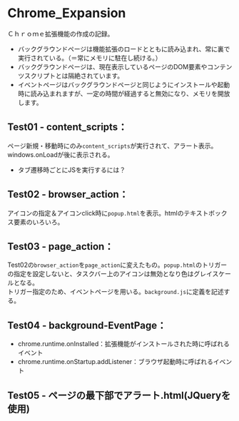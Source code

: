 # Chrome_Expansion
Ｃｈｒｏｍｅ拡張機能の作成の記録。  
- バックグラウンドページは機能拡張のロードとともに読み込まれ、常に裏で実行されている。（＝常にメモリに駐在し続ける。）  
- バックグラウンドページは、現在表示しているページのDOM要素やコンテンツスクリプトとは隔絶されています。  
- イベントページはバックグラウンドページと同じようにインストールや起動時に読み込まれますが、一定の時間が経過すると無効になり、メモリを開放します。  
## Test01 - content_scripts：
ページ新規・移動時にのみ`content_scripts`が実行されて、アラート表示。windows.onLoadが後に表示される。
- タブ遷移時ごとにJSを実行するには？

## Test02 - browser_action：
アイコンの指定＆アイコンclick時に`popup.html`を表示。htmlのテキストボックス要素のいろいろ。

## Test03 - page_action：
Test02の`browser_action`を`page_action`に変えたもの。`popup.html`のトリガーの指定を設定しないと、タスクバー上のアイコンは無効となり色はグレイスケールとなる。  
トリガー指定のため、イベントページを用いる。`background.js`に定義を記述する。

## Test04 - background-EventPage：
- chrome.runtime.onInstalled：拡張機能がインストールされた時に呼ばれるイベント
- chrome.runtime.onStartup.addListener：ブラウザ起動時に呼ばれるイベント

## Test05 - ページの最下部でアラート.html(JQueryを使用)
